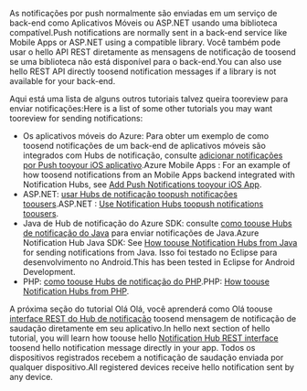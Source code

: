 

<span data-ttu-id="7d543-101">As notificações por push normalmente são enviadas em um serviço de back-end como Aplicativos Móveis ou ASP.NET usando uma biblioteca compatível.</span><span class="sxs-lookup"><span data-stu-id="7d543-101">Push notifications are normally sent in a back-end service like Mobile Apps or ASP.NET using a compatible library.</span></span> <span data-ttu-id="7d543-102">Você também pode usar o hello API REST diretamente as mensagens de notificação de toosend se uma biblioteca não está disponível para o back-end.</span><span class="sxs-lookup"><span data-stu-id="7d543-102">You can also use hello REST API directly toosend notification messages if a library is not available for your back-end.</span></span> 

<span data-ttu-id="7d543-103">Aqui está uma lista de alguns outros tutoriais talvez queira tooreview para enviar notificações:</span><span class="sxs-lookup"><span data-stu-id="7d543-103">Here is a list of some other tutorials you may want tooreview for sending notifications:</span></span>

* <span data-ttu-id="7d543-104">Os aplicativos móveis do Azure: Para obter um exemplo de como toosend notificações de um back-end de aplicativos móveis são integrados com Hubs de notificação, consulte [adicionar notificações por Push tooyour iOS aplicativo](../articles/app-service-mobile/app-service-mobile-ios-get-started-push.md).</span><span class="sxs-lookup"><span data-stu-id="7d543-104">Azure Mobile Apps : For an example of how toosend notifications from an Mobile Apps backend integrated with Notification Hubs, see [Add Push Notifications tooyour iOS App](../articles/app-service-mobile/app-service-mobile-ios-get-started-push.md).</span></span>  
* <span data-ttu-id="7d543-105">ASP.NET: [usar Hubs de notificação toopush notificações toousers](../articles/notification-hubs/notification-hubs-aspnet-backend-ios-apple-apns-notification.md).</span><span class="sxs-lookup"><span data-stu-id="7d543-105">ASP.NET : [Use Notification Hubs toopush notifications toousers](../articles/notification-hubs/notification-hubs-aspnet-backend-ios-apple-apns-notification.md).</span></span>
* <span data-ttu-id="7d543-106">Java de Hub de notificação do Azure SDK: consulte [como toouse Hubs de notificação do Java](../articles/notification-hubs/notification-hubs-java-push-notification-tutorial.md) para enviar notificações de Java.</span><span class="sxs-lookup"><span data-stu-id="7d543-106">Azure Notification Hub Java SDK: See [How toouse Notification Hubs from Java](../articles/notification-hubs/notification-hubs-java-push-notification-tutorial.md) for sending notifications from Java.</span></span> <span data-ttu-id="7d543-107">Isso foi testado no Eclipse para desenvolvimento no Android.</span><span class="sxs-lookup"><span data-stu-id="7d543-107">This has been tested in Eclipse for Android Development.</span></span>
* <span data-ttu-id="7d543-108">PHP: [como toouse Hubs de notificação do PHP](../articles/notification-hubs/notification-hubs-php-push-notification-tutorial.md).</span><span class="sxs-lookup"><span data-stu-id="7d543-108">PHP: [How toouse Notification Hubs from PHP](../articles/notification-hubs/notification-hubs-php-push-notification-tutorial.md).</span></span>

<span data-ttu-id="7d543-109">A próxima seção do tutorial Olá Olá, você aprenderá como Olá toouse [interface REST do Hub de notificação](http://msdn.microsoft.com/library/windowsazure/dn223264.aspx) toosend mensagem de notificação de saudação diretamente em seu aplicativo.</span><span class="sxs-lookup"><span data-stu-id="7d543-109">In hello next section of hello tutorial, you will learn how toouse hello [Notification Hub REST interface](http://msdn.microsoft.com/library/windowsazure/dn223264.aspx) toosend hello notification message directly in your app.</span></span> <span data-ttu-id="7d543-110">Todos os dispositivos registrados recebem a notificação de saudação enviada por qualquer dispositivo.</span><span class="sxs-lookup"><span data-stu-id="7d543-110">All registered devices receive hello notification sent by any device.</span></span>  

